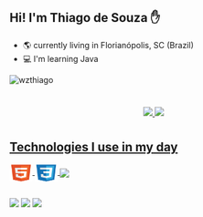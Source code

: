 ﻿## Hi! I'm Thiago de Souza ✋



 - 🌎 currently living in Florianópolis, SC (Brazil)
 - 💻 I'm learning Java
 
 <img
      src="https://komarev.com/ghpvc/?username=wzthiago"
      alt="wzthiago"
    />
 
# 

<div align="center">
  <a href="https://github.com/wzthiago">
  <img height="180em" src="https://github-readme-stats.vercel.app/api?username=wzthiago&show_icons=true&theme=dark&include_all_commits=true&count_private=true"/>
  <img height="180em" src="https://github-readme-stats.vercel.app/api/top-langs/?username=wzthiago&layout=compact&langs_count=16&theme=dark"/>
</div>

# 

## Technologies I use in my day

 <img align="center" alt="HTML" height="30" width="40" src="https://raw.githubusercontent.com/devicons/devicon/master/icons/html5/html5-original.svg">
  <img align="center" alt="CSS" height="30" width="40" src="https://raw.githubusercontent.com/devicons/devicon/master/icons/css3/css3-original.svg">
  <img align="center" alt"Java"  src="https://img.shields.io/badge/Java-ED8B00?style=for-the-badge&logo=java&logoColor=white">
  
## 

<div> 

  <a href="https://www.instagram.com/wzthiago/" target="_blank"><img src="https://img.shields.io/badge/-Instagram-%23E4405F?style=for-the-badge&logo=instagram&logoColor=white" target="_blank"></a>
  <a href = "mailto:wzthiago@gmail.com"><img src="https://img.shields.io/badge/-Gmail-%23333?style=for-the-badge&logo=gmail&logoColor=white" target="_blank"></a>
  <a href="https://www.linkedin.com/in/thiago-souza-53b03979/" target="_blank"><img src="https://img.shields.io/badge/-LinkedIn-%230077B5?style=for-the-badge&logo=linkedin&logoColor=white" target="_blank"></a> 
  
</div>




 